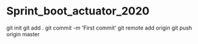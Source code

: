 # Sprint_boot_actuator_2020
git init
git add .
git commit -m 'First commit'
git remote add origin <remote repository URL>
git push origin master
